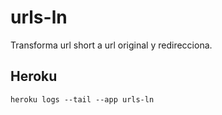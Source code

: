 # urls-ln
Transforma url short a url original y redirecciona.

## Heroku

```
heroku logs --tail --app urls-ln
```

